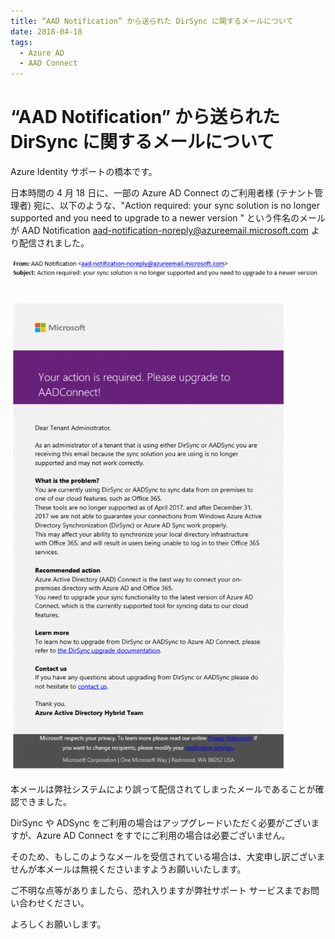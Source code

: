 ```yaml
---
title: “AAD Notification” から送られた DirSync に関するメールについて
date: 2018-04-18
tags:
  - Azure AD
  - AAD Connect
---
```


# “AAD Notification” から送られた DirSync に関するメールについて

Azure Identity サポートの橋本です。
 
日本時間の 4 月 18 日に、一部の Azure AD Connect のご利用者様  (テナント管理者) 宛に、以下のような、"Action required: your sync solution is no longer supported and you need to upgrade to a newer version " という件名のメールが AAD Notification <aad-notification-noreply@azureemail.microsoft.com> より配信されました。
 
![](./aad-notification/0418_AADC_mail-627x1024.png)

本メールは弊社システムにより誤って配信されてしまったメールであることが確認できました。

DirSync や ADSync をご利用の場合はアップグレードいただく必要がございますが、Azure AD Connect をすでにご利用の場合は必要ございません。

そのため、もしこのようなメールを受信されている場合は、大変申し訳ございませんが本メールは無視くださいますようお願いいたします。
 
ご不明な点等がありましたら、恐れ入りますが弊社サポート サービスまでお問い合わせください。
 
よろしくお願いします。